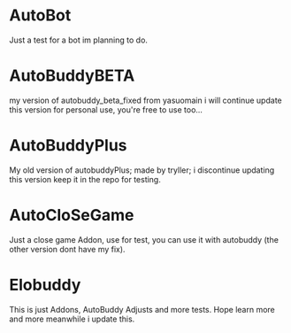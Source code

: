 
# AutoBot

 Just a test for a bot im planning to do.

# AutoBuddyBETA 

 my version of autobuddy_beta_fixed  from yasuomain  i will continue update this version for personal use,  you're free to use too...

# AutoBuddyPlus 
  
  My old version of autobuddyPlus; made by tryller; i discontinue updating this version keep it in the repo for testing.
  
 # AutoCloSeGame 

  Just a close game Addon, use for test, you can use it with autobuddy (the other version dont have my fix).

# Elobuddy 

 This is just Addons, AutoBuddy Adjusts and more tests. Hope learn more and more meanwhile i update this.

